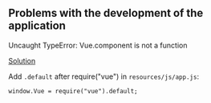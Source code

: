 ## Problems with the development of the application

Uncaught TypeError: Vue.component is not a function

[Solution](https://github.com/laravel-mix/laravel-mix/issues/2747)

Add `.default` after require("vue") in `resources/js/app.js`:
```
window.Vue = require("vue").default;
```

